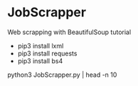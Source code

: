 # JobScrapper

Web scrapping with BeautifulSoup tutorial

* pip3 install lxml
* pip3 install requests
* pip3 install bs4

python3 JobScrapper.py | head -n 10
